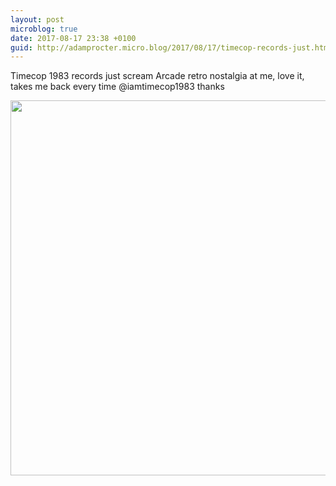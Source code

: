 ```yaml
---
layout: post
microblog: true
date: 2017-08-17 23:38 +0100
guid: http://adamprocter.micro.blog/2017/08/17/timecop-records-just.html
---
```

Timecop 1983 records just scream Arcade retro nostalgia at me, love it, takes me back every time @iamtimecop1983 thanks

<img src="http://discursive.adamprocter.co.uk/uploads/2017/e01c52f3bd.jpg" width="600" height="600" />
